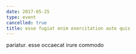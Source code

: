 ```yaml
---
date: 2017-05-25
type: event
cancelled: true
title: esse fugiat enim exercitation aute quis
---
```

pariatur. esse occaecat irure commodo